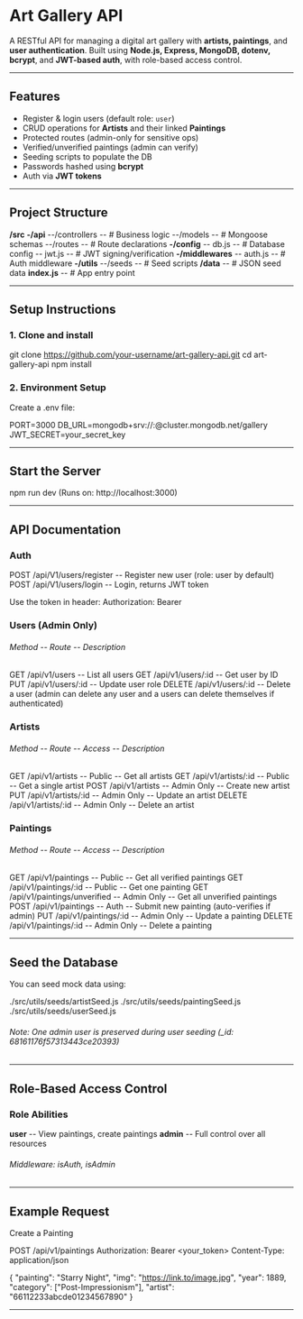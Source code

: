 # Art Gallery API

A RESTful API for managing a digital art gallery with **artists, paintings**, and **user authentication**. Built using **Node.js, Express, MongoDB, dotenv, bcrypt**, and **JWT-based auth**, with role-based access control.

---

## Features

- Register & login users (default role: `user`)
- CRUD operations for **Artists** and their linked **Paintings**
- Protected routes (admin-only for sensitive ops)
- Verified/unverified paintings (admin can verify)
- Seeding scripts to populate the DB
- Passwords hashed using **bcrypt**
- Auth via **JWT tokens**

---

## Project Structure

**/src**
**-/api**
--/controllers -- # Business logic
--/models -- # Mongoose schemas
--/routes -- # Route declarations
**-/config**
-- db.js -- # Database config
-- jwt.js -- # JWT signing/verification
**-/middlewares**
-- auth.js -- # Auth middleware
**-/utils**
--/seeds -- # Seed scripts
**/data** -- # JSON seed data
**index.js** -- # App entry point

---

## Setup Instructions

### 1. Clone and install

git clone https://github.com/your-username/art-gallery-api.git
cd art-gallery-api
npm install

### 2. Environment Setup

Create a .env file:

PORT=3000
DB_URL=mongodb+srv://<username>:<password>@cluster.mongodb.net/gallery
JWT_SECRET=your_secret_key

---

## Start the Server

npm run dev (Runs on: http://localhost:3000)

---

## API Documentation

### Auth

POST /api/V1/users/register -- Register new user (role: user by default)
POST /api/V1/users/login -- Login, returns JWT token

Use the token in header:
Authorization: Bearer <token>

### Users (Admin Only)

###### Method -- Route -- Description

GET /api/v1/users -- List all users
GET /api/v1/users/:id -- Get user by ID
PUT /api/v1/users/:id -- Update user role
DELETE /api/v1/users/:id -- Delete a user (admin can delete any user and a users can delete themselves if authenticated)

### Artists

###### Method -- Route -- Access -- Description

GET /api/v1/artists -- Public -- Get all artists
GET /api/v1/artists/:id -- Public -- Get a single artist
POST /api/v1/artists -- Admin Only -- Create new artist
PUT /api/v1/artists/:id -- Admin Only -- Update an artist
DELETE /api/v1/artists/:id -- Admin Only -- Delete an artist

### Paintings

###### Method -- Route -- Access -- Description

GET /api/v1/paintings -- Public -- Get all verified paintings
GET /api/v1/paintings/:id -- Public -- Get one painting
GET /api/v1/paintings/unverified -- Admin Only -- Get all unverified paintings
POST /api/v1/paintings -- Auth -- Submit new painting (auto-verifies if admin)
PUT /api/v1/paintings/:id -- Admin Only -- Update a painting
DELETE /api/v1/paintings/:id -- Admin Only -- Delete a painting

---

## Seed the Database

You can seed mock data using:

./src/utils/seeds/artistSeed.js
./src/utils/seeds/paintingSeed.js
./src/utils/seeds/userSeed.js

###### Note: One admin user is preserved during user seeding (\_id: 68161176f57313443ce20393)

---

## Role-Based Access Control

### Role Abilities

**user** -- View paintings, create paintings
**admin** -- Full control over all resources

###### Middleware: isAuth, isAdmin

---

## Example Request

Create a Painting

POST /api/v1/paintings
Authorization: Bearer <your_token>
Content-Type: application/json

{
"painting": "Starry Night",
"img": "https://link.to/image.jpg",
"year": 1889,
"category": ["Post-Impressionism"],
"artist": "66112233abcde01234567890"
}

---
